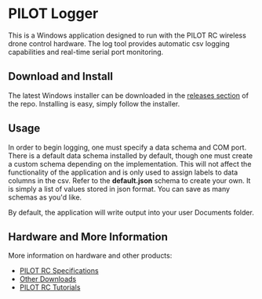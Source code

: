 # PILOT Logger

This is a Windows application designed to run with the PILOT RC wireless drone control hardware. The log tool provides automatic csv logging capabilities and real-time serial port monitoring.

## Download and Install

The latest Windows installer can be downloaded in the [releases section](https://github.com/griffinpuc/pilotlogger/releases) of the repo.
Installing is easy, simply follow the installer.

## Usage

In order to begin logging, one must specify a data schema and COM port. There is a default data schema installed by default, though one must create a custom schema depending on the implementation. This will not affect the functionality of the application and is only used to assign labels to data columns in the csv. Refer to the **default.json** schema to create your own. It is simply a list of values stored in json format. You can save as many schemas as you'd like.

By default, the application will write output into your user Documents folder.

## Hardware and More Information

More information on hardware and other products:
* [PILOT RC Specifications](https://www.schindlerelectronics.com/specs)
* [Other Downloads](https://www.schindlerelectronics.com/downloads)
* [PILOT RC Tutorials](https://www.schindlerelectronics.com/getting-started)
